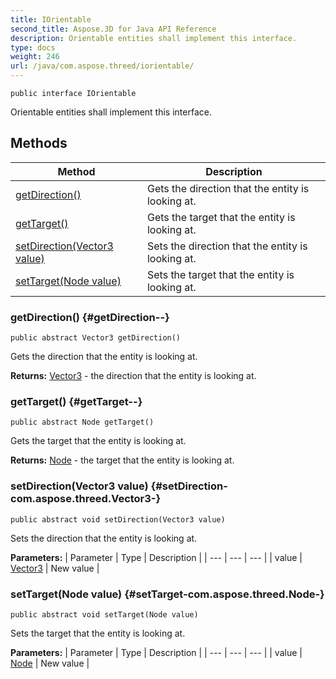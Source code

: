 ```yaml
---
title: IOrientable
second_title: Aspose.3D for Java API Reference
description: Orientable entities shall implement this interface.
type: docs
weight: 246
url: /java/com.aspose.threed/iorientable/
---
```

```
public interface IOrientable
```

Orientable entities shall implement this interface.
## Methods

| Method | Description |
| --- | --- |
| [getDirection()](#getDirection--) | Gets the direction that the entity is looking at. |
| [getTarget()](#getTarget--) | Gets the target that the entity is looking at. |
| [setDirection(Vector3 value)](#setDirection-com.aspose.threed.Vector3-) | Sets the direction that the entity is looking at. |
| [setTarget(Node value)](#setTarget-com.aspose.threed.Node-) | Sets the target that the entity is looking at. |
### getDirection() {#getDirection--}
```
public abstract Vector3 getDirection()
```


Gets the direction that the entity is looking at.

**Returns:**
[Vector3](../../com.aspose.threed/vector3) - the direction that the entity is looking at.
### getTarget() {#getTarget--}
```
public abstract Node getTarget()
```


Gets the target that the entity is looking at.

**Returns:**
[Node](../../com.aspose.threed/node) - the target that the entity is looking at.
### setDirection(Vector3 value) {#setDirection-com.aspose.threed.Vector3-}
```
public abstract void setDirection(Vector3 value)
```


Sets the direction that the entity is looking at.

**Parameters:**
| Parameter | Type | Description |
| --- | --- | --- |
| value | [Vector3](../../com.aspose.threed/vector3) | New value |

### setTarget(Node value) {#setTarget-com.aspose.threed.Node-}
```
public abstract void setTarget(Node value)
```


Sets the target that the entity is looking at.

**Parameters:**
| Parameter | Type | Description |
| --- | --- | --- |
| value | [Node](../../com.aspose.threed/node) | New value |

